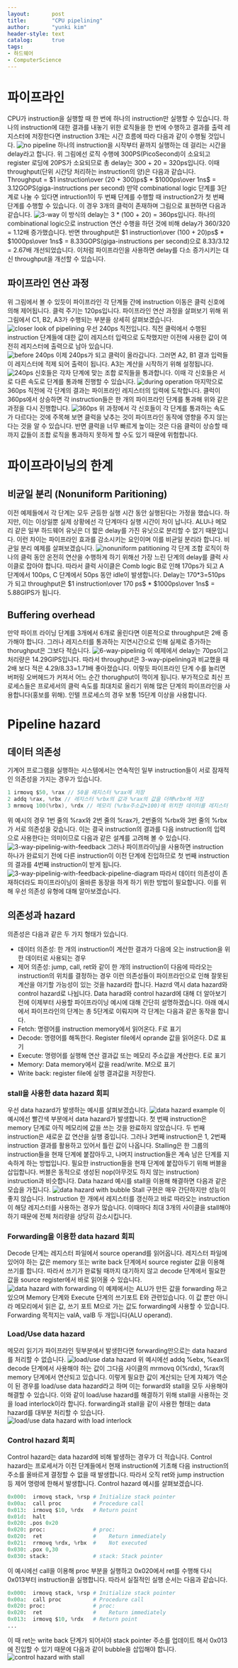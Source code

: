 ```yaml
---
layout:       post
title:        "CPU pipelining"
author:       "yunki kim"
header-style: text
catalog:      true
tags:
- 하드웨어
- ComputerScience
---
```


# 파이프라인
CPU가 instruction을 실행할 때 한 번에 하나의 instruction만 실행할 수 있습니다. 하나의 instruction에 대한 결과를 내놓기 위한 로직들을 한 번에 수행하고 결과를 출력 레지스터에 저장한다면 instruction 3개는 시간 흐름에 따라 다음과 같이 수행될 것입니다.
![no pipeline](/img/2023-05-28-cpu-pepelining/img.png)
하나의 instruction을 시작부터 끝까지 실행하는 데 걸리는 시간을 delay라고 합니다. 위 그림에선 로직 수행에 300PS(PicoSecond)이 소요되고 register 로딩에 20PS가 소요되므로 총 delay는 300 + 20 = 320ps입니다. 이때 throughput(단위 시간당 처리하는 instruction의 양)은 다음과 같습니다.
Throughput = $1 instruction\over (20 + 300)ps$ * $1000ps\over 1ns$ = 3.12GOPS(giga-instructions per second)
만약 combinational logic 단계를 3단계로 나눌 수 있다면 intruction1이 두 번째 단계를 수행할 때 instruction2가 첫 번째 단계를 수행할 수 있습니다. 이 경우 3개의 클럭이 존재하며 그림으로 표현하면 다음과 같습니다.
![3-way](/img/2023-05-28-cpu-pepelining/img_1.png)
이 방식의 delay는 3 * (100 + 20) = 360ps입니다. 하나의 combinational logic으로 instruction 연산 수행을 하던 것에 비해 delay가 360/320 = 1.12배 증가했습니다. 반면 throughput은 $1 instruction\over (100 + 20)ps$ * $1000ps\over 1ns$ = 8.33GOPS(giga-instructions per second)으로 8.33/3.12 = 2.67배 개선되었습니다. 이처럼 파이프라인을 사용하면 delay를 다소 증가시키는 대신 throughput을 개선할 수 있습니다. 
## 파이프라인 연산 과정
위 그림에서 볼 수 있듯이 파이프라인 각 단계들 간에 instruction 이동은 클럭 신호에 의해 제어됩니다. 클럭 주기는 120ps입니다. 파이프라인 연산 과정을 살펴보기 위해 위 그림에서 C1, B2, A3가 수행되는 부분을 상세히 살펴보겠습니다.  
![closer look of pipelining](/img/2023-05-28-cpu-pepelining/img_2.png)
우선 240ps 직전입니다. 직전 클럭에서 수행된 instruction 단계들에 대한 값이 레지스터 입력으로 도착했지만 이전에 사용한 값이 여전히 레지스터에 출력으로 남아 있습니다.  
![before 240ps](/img/2023-05-28-cpu-pepelining/img_3.png)
이제 240ps가 되고 클럭이 올라갑니다. 그러면 A2, B1 결과 입력들이 레지스터에 적제 되어 출력이 됩니다. A3는 계산을 시작하기 위해 설정됩니다.
![240ps](/img/2023-05-28-cpu-pepelining/img_4.png)
신호들은 각자 단계에 맞는 조합 로직들을 통과합니다. 이때 각 신호들은 서로 다른 속도로 단계를 통과해 진행할 수 있습니다. 
![during operation](/img/2023-05-28-cpu-pepelining/img_5.png)
마지막으로 360ps 직전에 각 단계의 결과는 파이프라인 레지스터의 입력에 도착합니다. 클럭이 360ps에서 상승하면 각 instruction들은 한 개의 파이프라인 단계를 통과해 위와 같은 과정을 다시 진행합니다.
![360ps](/img/2023-05-28-cpu-pepelining/img_6.png)
위 과정에서 각 신호들이 각 단계를 통과하는 속도가 다르다는 것에 주목해 보면 클럭을 낮추는 것이 파이프라인 동작에 영향을 주지 않는다는 것을 알 수 있습니다. 반면 클럭을 너무 빠르게 높이는 것은 다음 클럭이 상승할 때까지 값들이 조합 로직을 통과하지 못하게 할 수도 있기 때문에 위험합니다. 
# 파이프라이닝의 한계
## 비균일 분리 (Nonuniform Paritioning)
이전 예제들에서 각 단계는 모두 균등한 실행 시간 동안 실행된다는 가정을 했습니다. 하지만, 이는 이상일뿐 실제 상황에선 각 단계마다 실행 시간이  차이 납니다. ALU나 메모리 같은 일부 하드웨어 유닛은 더 짧은 delay를 가진 유닛으로 분리할 수 없기 때문입니다. 이런 차이는 파이프라인 효과를 감소시키는 요인이며 이를 비균일 분리라 합니다.
비균일 분리 예제를 살펴보겠습니다.
![nonuniform patitioning](/img/2023-05-28-cpu-pepelining/img_7.png)
각 단계 조합 로직이 하나의 클럭 동안 온전히 연산을 수행하게 하기 위해선 가장 느린 단계의 delay를 클럭 사이클로 잡아야 합니다. 따라서 클럭 사이클은 Comb logic B로 인해 170ps가 되고 A 단계에서 100ps, C 단계에서 50ps 동안 idle이 발생합니다. Delay는 170*3=510ps가 되고 throughput은 $1 instruction\over 170 ps$ * $1000ps\over 1ns$ = 5.88GIPS가 됩니다. 
## Buffering overhead
만약 파이프 라이닝 단계를 3개에서 6개로 올린다면 이론적으로 throughput은 2배 증가해야 합니다. 그러나 레지스터를 통과하는 지연시간으로 인해 실제로 증가하는 thorughput은 그보다 적습니다.
![6-way-pipelinig](/img/2023-05-28-cpu-pepelining/img_8.png)
이 예제에서 delay는 70ps이고 처리량은 14.29GIPS입니다. 따라서 throughput은 3-way-pipelining과 비교했을 때 2배 보다 적은 4.29/8.33=1.71배 좋아졌습니다. 이렇듯 파이프라인 단계 수를 늘리면 버퍼링 오버헤드가 커져서 어느 순간 thorughput이 꺽이게 됩니다. 
부가적으로 최신 프로세스들은 프로세서의 클럭 속도를 최대치로 올리기 위해 많은 단계의 파이프라인을 사용합니다(홍보를 위해). 인텔 프로세스의 경우 보통 15단계 이상을 사용합니다.
# Pipeline hazard
## 데이터 의존성
기계어 프로그램을 실행하는 시스템에서는 연속적인 일부 instruction들이 서로 잠재적인 의존성을 가지는 경우가 있습니다.
```c 
1 irmovq $50, %rax // 50을 레지스터 %rax에 저장
2 addq %rax, %rbx // 레지스터 %rbx의 값과 %rax의 값을 더해%rbx에 저장
3 mrmovq 100(%rbx), %rdx // 메모리 (%rbx주소값+100)에 위치한 데이터를 레지스터 %rdx에 저장
```
위 예시의 경우 1번  줄의 %rax와 2번 줄의 %rax가, 2번줄의 %rbx와 3번 줄의 %rbx가 서로 의존성을 갖습니다. 이는 결국 instruction의 결과를 다음 instruction의 입력으로 사용한다는 의미이므로 다음과 같은 설계를 고려해 볼 수 있습니다.
![3-way-pipelinig-with-feedback](/img/2023-05-28-cpu-pepelining/img_9.png)
그러나 파이프라이닝을 사용하면 instruction 하나가 완료되기 전에 다른 instruction이 이전 단계에 진입하므로 첫 번째 instruction의 결과를 4번째 instruction이 받게 됩니다. 
![3-way-pipelinig-with-feedback-pipeline-diagram](/img/2023-05-28-cpu-pepelining/img_10.png)
따라서 데이터 의존성이 존재하더라도 파이프라이닝이 올바른 동장을 하게 하기 위한 방법이 필요합니다. 이를 위해 우선 의존성 유형에 대해 알아보겠습니다.
## 의존성과 hazard
의존성은 다음과 같은 두 가지 형태가 있습니다.
- 데이터 의존성: 한 개의 instruction이 계산한 결과가 다음에 오는 instruction을 위한 데이터로 사용되는 경우
- 제어 의존성: jump, call, ret와 같이 한 개의 instruction이 다음에 따라오는 instruction의 위치를 결정하는 경우
이런 의존성들이 파이프라인으로 인해 잘못된 계산을 야기할 가능성이 있는 것을 hazard라 합니다. Hazrd 역시 data hazard와 control hazard로 나뉩니다.
Data harad와 control hazard에 대해 더 알아보기 전에 이제부터 사용할 파이프라이닝 예시에 대해 간단히 설명하겠습니다. 아래 예시에서 파이프라인의 단계는 총 5단계로 이뤄지며 각 단계는 다음과 같은 동작을 합니다.
- Fetch: 명령어를 instruction memory에서 읽어온다. F로 표기
- Decode: 명령어를 해독한다. Register file에서 oprande 값을 읽어온다. D로 표기
- Execute: 명령어를 실행해 연산 결과값 또는 메모리 주소값을 계산한다. E로 표기
- Memory: Data memory에서 값을 read/write. M으로 표기
- Write back: register file에 실행 결과값을 저장한다.
### stall을 사용한 data hazard 회피
우선 data hazard가 발생하는 예시를 살펴보겠습니다.
![data hazard example](/img/2023-05-28-cpu-pepelining/img_11.png)
이 예시에선 빨간색 부분에서 data hazard가 발생합니다. 첫 번째 instruction은 memory 단계로 아직 메모리에 값을 쓰는 것을 완료하지 않았습니다. 두 번째 instruction은 새로운 값 연산을 실행 중입니다. 그러나 3번째 instruction은 1, 2번째 instruction 결과를 활용하고 있어서 틀린 값이 나옵니다.
Stalling은 한 그룹의 instruction들을 현재 단계에 붙잡아두고, 나머지 instruction들은 계속 남은 단계를 지속하게 하는 방법입니다. 필요한 instruction들을 현재 단계에 붙잡아두기 위해 버블을 삽입합니다. 버블은 동적으로 생성된 nop(아무것도 하지 않는 instruction) instruction과 비슷합니다.
Data hazard 예시를 stall을 이용해 해결하면 다음과 같은 모습을 가집니다.
![data hazard with bubble](/img/2023-05-28-cpu-pepelining/img_12.png)
Stall 구현은 매우 간단하지만 성능이 좋지 않습니다. Instruction 한 개에서 레지스터를 갱신하고 바로 따라오는 instruction이 해당 레지스터를 사용하는 경우가 많습니다. 이때마다 최대 3개의 사이클을 stall해야 하기 때문에 전체 처리량을 상당히 감소시킵니다.
### Forwarding을 이용한 data hazard 회피
Decode 단계는 레지스터 파일에서 source operand를 읽어옵니다. 레지스터 파일에 있어야 하는 값은 memory 또는 write back 단계에서 source register 값을 이용해 쓰기를 합니다. 따라서 쓰기가 완료될 때까지 대기하지 않고 decode 단계에서 필요한 값을 source register에서 바로 읽어올 수 있습니다.
![data hazard with forwarding](/img/2023-05-28-cpu-pepelining/img_13.png)
이 예제에서는 ALU가 만든 값을 forwarding 하고 있으며 Memory 단계와 Execute 단계의 쓰기포트 E와 관련있습니다. 이 값 뿐만 아니라 메모리에서 읽은 값, 쓰기 포트 M으로 가는 값도 forwarding에 사용할 수 있습니다. Forwarding 목적지는 valA, valB 두 개입니다(ALU operand).
### Load/Use data hazard
메모리 읽기가 파이프라인 뒷부분에서 발생한다면 forwarding만으로는 data hazard를 처리할 수 없습니다.
![load/use data hazard](/img/2023-05-28-cpu-pepelining/img_14.png)
위 예시에선 addq %ebx, %eax의 decode 단계에서 사용해야 하는 값이 그다음 사이클의 mrmovq 0(%rdx), %rax의 memory 단계에서 연산되고 있습니다. 이렇게 필요한 값이 계산되는 단계 자체가 역순이 된 경우를 load/use data hazard라고 하며 이는 forward와 stall을 모두 사용해야 해결할 수 있습니다. 이와 같이 load/use hazard를 해결하기 위해 stall을 사용하는 것을 load interlock이라 합니다. forwarding과 stall을 같이 사용한 형태는 data hazard를 대부분 처리할 수 있습니다.
![load/use data hazard with load interlock](/img/2023-05-28-cpu-pepelining/img_15.png)
### Control hazard 회피
Control hazard는 data hazard에 비해 발생하는 경우가 더 적습니다. Control hazard는 프로세서가 이전 단계들에서 현재 instruction에 기초해 다음 instruction의 주소를 올바르게 결정할 수 없을 때 발생합니다. 따라서 오직 ret와 jump instruction 등 제어 명령에 한해서 발생합니다. 
Control hazard 예시를 살펴보겠습니다.
```python
0x000:  irmovq stack, %rsp # Initialize stack pointer
0x00a:  call proc          # Procedure call
0x013:  irmovq $10, %rdx   # Return point
0x01d:  halt
0x020: .pos 0x20
0x020: proc:               # proc:
0x020:  ret                #    Return immediately
0x021:  rrmovq %rdx, %rbx  #    Not executed
0x030: .pox 0,30
0x030: stack:              # stack: Stack pointer
```
이 예시에선 call을 이용해 proc 부분을 실행하고 0x020에서 ret를 수행해 다시 0x013부터 instruction을 실행합니다. 따라서 실질적인 실행 순서는 다음과 같습니다.
```python
0x000:  irmovq stack, %rsp # Initialize stack pointer
0x00a:  call proc          # Procedure call
0x020: proc:               # proc:
0x020:  ret                #    Return immediately
0x013:  irmovq $10, %rdx   # Return point
...
```
이 때 ret는 write back 단계가 되어서야 stack pointer 주소를 업데이트 해서 0x013에 진입할 수 있기 때문에 다음과 같이 bubble을 삽입해야 합니다.
![control hazard with stall](/img/2023-05-28-cpu-pepelining/img_16.png)